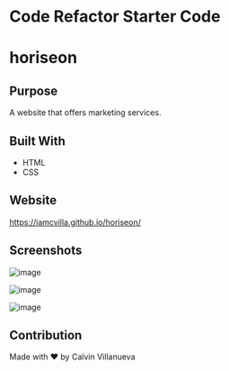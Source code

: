 # Code Refactor Starter Code
# horiseon

## Purpose
A website that offers marketing services.
## Built With
* HTML
* CSS

## Website
https://iamcvilla.github.io/horiseon/

## Screenshots
![image](https://user-images.githubusercontent.com/91897531/138624590-4f8f6d8e-d54e-4ba6-9ef8-98b9d46af40d.png)

![image](https://user-images.githubusercontent.com/91897531/138624610-916d6575-4144-4a4b-bf5a-e5ab49dbb715.png)

![image](https://user-images.githubusercontent.com/91897531/138624626-7d7a48ec-0bdd-46d3-96e1-d871bc4d3947.png)

## Contribution
Made with ❤️ by Calvin Villanueva
